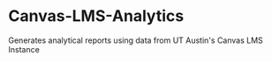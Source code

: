 # Canvas-LMS-Analytics
Generates analytical reports using data from UT Austin's Canvas LMS Instance
